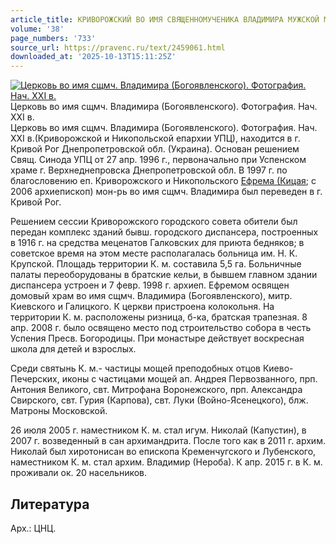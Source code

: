 ```yaml
---
article_title: КРИВОРОЖСКИЙ ВО ИМЯ СВЯЩЕННОМУЧЕНИКА ВЛАДИМИРА МУЖСКОЙ МОНАСТЫРЬ
volume: '38'
page_numbers: '733'
source_url: https://pravenc.ru/text/2459061.html
downloaded_at: '2025-10-13T15:11:25Z'
---
```


[![Церковь во имя сщмч. Владимира (Богоявленского). Фотография. Нач. XXI в.](https://pravenc.ru/data/2019/08/11/1236501284/i200.jpg "Кликните для увеличения картинки")](https://pravenc.ru/data/2019/08/11/1236501284/i400.jpg)Церковь во имя сщмч. Владимира (Богоявленского). Фотография. Нач. XXI в.  
Церковь во имя сщмч. Владимира (Богоявленского). Фотография. Нач. XXI в.(Криворожской и Никопольской епархии УПЦ), находится в г. Кривой Рог Днепропетровской обл. (Украина). Основан решением Свящ. Синода УПЦ от 27 апр. 1996 г., первоначально при Успенском храме г. Верхнеднепровска Днепропетровской обл. В 1997 г. по благословению еп. Криворожского и Никопольского [Ефрема (Кицая](<https://pravenc.ru/text/Ефрема (Кицая.html>); с 2006 архиепископ) мон-рь во имя сщмч. Владимира был переведен в г. Кривой Рог.

Решением сессии Криворожского городского совета обители был передан комплекс зданий бывш. городского диспансера, построенных в 1916 г. на средства меценатов Галковских для приюта бедняков; в советское время на этом месте располагалась больница им. Н. К. Крупской. Площадь территории К. м. составила 5,5 га. Больничные палаты переоборудованы в братские кельи, в бывшем главном здании диспансера устроен и 7 февр. 1998 г. архиеп. Ефремом освящен домовый храм во имя сщмч. Владимира (Богоявленского), митр. Киевского и Галицкого. К церкви пристроена колокольня. На территории К. м. расположены ризница, б-ка, братская трапезная. 8 апр. 2008 г. было освящено место под строительство собора в честь Успения Пресв. Богородицы. При монастыре действует воскресная школа для детей и взрослых.

Среди святынь К. м.- частицы мощей преподобных отцов Киево-Печерских, иконы с частицами мощей ап. Андрея Первозванного, прп. Антония Великого, свт. Митрофана Воронежского, прп. Александра Свирского, свт. Гурия (Карпова), свт. Луки (Войно-Ясенецкого), блж. Матроны Московской.

26 июля 2005 г. наместником К. м. стал игум. Николай (Капустин), в 2007 г. возведенный в сан архимандрита. После того как в 2011 г. архим. Николай был хиротонисан во епископа Кременчугского и Лубенского, наместником К. м. стал архим. Владимир (Нероба). К апр. 2015 г. в К. м. проживали ок. 20 насельников.

## Литература

Арх.: ЦНЦ.
